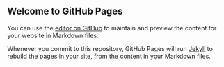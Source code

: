 ## Welcome to GitHub Pages

You can use the [editor on GitHub](https://github.com/wang-wen-hao/wangwenhao.github.io/edit/gh-pages/index.md) to maintain and preview the content for your website in Markdown files.

Whenever you commit to this repository, GitHub Pages will run [Jekyll](https://jekyllrb.com/) to rebuild the pages in your site, from the content in your Markdown files.
